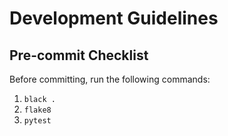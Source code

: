 # Development Guidelines

## Pre-commit Checklist

Before committing, run the following commands:

1. `black .`
2. `flake8`
3. `pytest`

